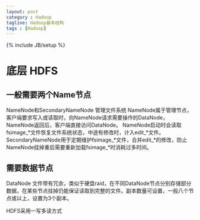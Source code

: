 ```yaml
---
layout: post
category : Hadoop
tagline: Hadoop基本结构
tags : [Hadoop]
---
```

{% include JB/setup %}

# 底层 HDFS
## 一般需要两个Name节点
NameNode和SecondaryNameNode
管理文件系统
NameNode属于管理节点，客户端要求写入或读取时，向NameNode请求需要操作的DataNode，NameNode返回后，客户端直接访问DataNode。
NameNode启动时会读取fsimage_*文件恢复文件系统状态，中途有修改时，计入edit_*文件。
SecondaryNameNode用于定期维护fsimage_*文件，合并edit_*的修改，防止NameNode挂掉重启需要重新加载fsimage_*时消耗过多时间。

## 需要数据节点
DataNode
文件带有冗余，类似于硬盘raid，在不同DataNode节点分别存储部分数据，在某些节点挂掉仍能保证读取到完整的文件。副本数量可设置，一般八个节点或以上，设置为3个副本。

HDFS采用一写多读方式

